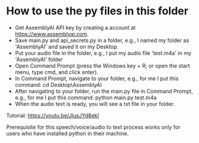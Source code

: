 # How to use the py files in this folder
* Get AssemblyAI API key by creating a account at https://www.assemblyai.com.
* Save main.py and api_secrets.py in a folder, e.g., I named my folder as 'AssemblyAI' and saved it on my Desktop.
* Put your audio file in the folder, e.g., I put my audio file 'test.m4a' in my 'AssemblyAI' folder
* Open Command Prompt (press the Windows key + R; or open the start menu, type cmd, and click enter).
* In Command Prompt, navigate to your folder, e.g., for me I put this command: cd Desktop\AssemblyAI
* After navigating to your folder, run the main.py file in Command Prompt, e.g., for me I put this command: python main.py test.m4a
* When the audio text is ready, you will see a txt file in your folder.

Tutorial: https://youtu.be/JlusJYd8ekI

Prerequisite for this speech/voice/audio to text process works only for users who have installed python in their machine.
